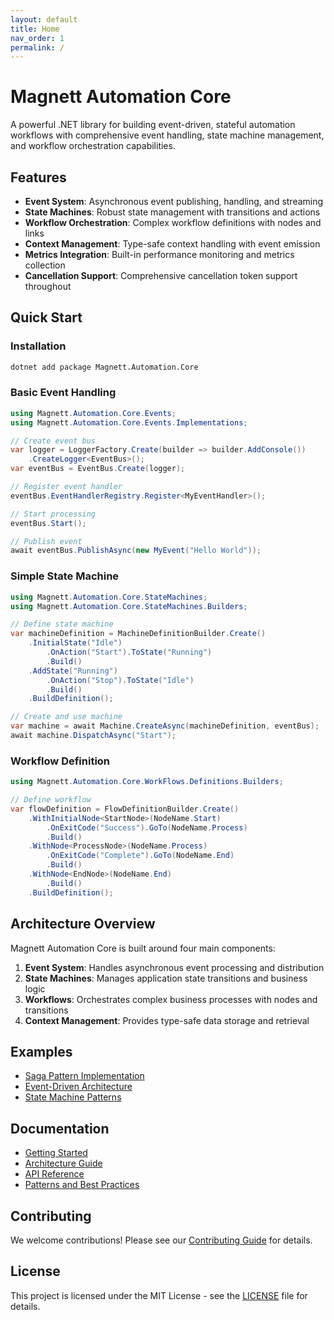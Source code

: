 ```yaml
---
layout: default
title: Home
nav_order: 1
permalink: /
---
```


# Magnett Automation Core

A powerful .NET library for building event-driven, stateful automation workflows with comprehensive event handling, state machine management, and workflow orchestration capabilities.

## Features

- **Event System**: Asynchronous event publishing, handling, and streaming
- **State Machines**: Robust state management with transitions and actions
- **Workflow Orchestration**: Complex workflow definitions with nodes and links
- **Context Management**: Type-safe context handling with event emission
- **Metrics Integration**: Built-in performance monitoring and metrics collection
- **Cancellation Support**: Comprehensive cancellation token support throughout

## Quick Start

### Installation

```bash
dotnet add package Magnett.Automation.Core
```

### Basic Event Handling

```csharp
using Magnett.Automation.Core.Events;
using Magnett.Automation.Core.Events.Implementations;

// Create event bus
var logger = LoggerFactory.Create(builder => builder.AddConsole())
    .CreateLogger<EventBus>();
var eventBus = EventBus.Create(logger);

// Register event handler
eventBus.EventHandlerRegistry.Register<MyEventHandler>();

// Start processing
eventBus.Start();

// Publish event
await eventBus.PublishAsync(new MyEvent("Hello World"));
```

### Simple State Machine

```csharp
using Magnett.Automation.Core.StateMachines;
using Magnett.Automation.Core.StateMachines.Builders;

// Define state machine
var machineDefinition = MachineDefinitionBuilder.Create()
    .InitialState("Idle")
        .OnAction("Start").ToState("Running")
        .Build()
    .AddState("Running")
        .OnAction("Stop").ToState("Idle")
        .Build()
    .BuildDefinition();

// Create and use machine
var machine = await Machine.CreateAsync(machineDefinition, eventBus);
await machine.DispatchAsync("Start");
```

### Workflow Definition

```csharp
using Magnett.Automation.Core.WorkFlows.Definitions.Builders;

// Define workflow
var flowDefinition = FlowDefinitionBuilder.Create()
    .WithInitialNode<StartNode>(NodeName.Start)
        .OnExitCode("Success").GoTo(NodeName.Process)
        .Build()
    .WithNode<ProcessNode>(NodeName.Process)
        .OnExitCode("Complete").GoTo(NodeName.End)
        .Build()
    .WithNode<EndNode>(NodeName.End)
        .Build()
    .BuildDefinition();
```

## Architecture Overview

Magnett Automation Core is built around four main components:

1. **Event System**: Handles asynchronous event processing and distribution
2. **State Machines**: Manages application state transitions and business logic
3. **Workflows**: Orchestrates complex business processes with nodes and transitions
4. **Context Management**: Provides type-safe data storage and retrieval

## Examples

- [Saga Pattern Implementation](examples/saga-pattern/)
- [Event-Driven Architecture](examples/event-driven/)
- [State Machine Patterns](examples/state-machines/)

## Documentation

- [Getting Started](getting-started/)
- [Architecture Guide](architecture/)
- [API Reference](api/)
- [Patterns and Best Practices](patterns/)

## Contributing

We welcome contributions! Please see our [Contributing Guide](contributing/) for details.

## License

This project is licensed under the MIT License - see the [LICENSE](../LICENSE.md) file for details.
